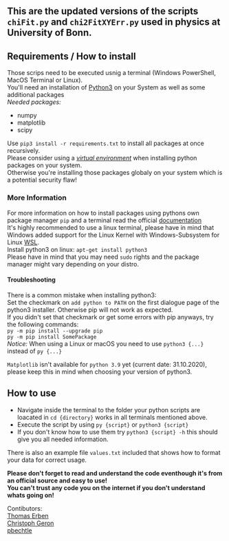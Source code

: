## This are the updated versions of the scripts `chiFit.py` and `chi2FitXYErr.py` used in physics at University of Bonn.

## Requirements / How to install
Those scrips need to be executed usnig a terminal (Windows PowerShell, MacOS Terminal or Linux).  
You'll need an installation of [Python3](https://www.python.org/downloads/) on your System as well as some additional packages  
_Needed packages:_  
* numpy
* matplotlib
* scipy  

Use `pip3 install -r requirements.txt` to install all packages at once recursively.  
Please consider using a [*virtual environment*](https://packaging.python.org/guides/installing-using-pip-and-virtual-environments/#creating-a-virtual-environment) when installing python packages on your system.  
Otherwise you're installing those packages globaly on your system which is a potential security flaw!  

### More Information
For more information on how to install packages using pythons own package manager `pip` and a terminal read the official [documentation](https://docs.python.org/3/installing/index.html#basic-usage)   
It's highly recommended to use a linux terminal, please have in mind that Windows added support for the Linux Kernel with Windows-Subsystem for Linux [WSL](https://docs.microsoft.com/de-de/windows/wsl/install-win10).  
Install python3 on linux: `apt-get install python3`    
Please have in mind that you may need `sudo` rights and the package manager might vary depending on your distro. 

#### Troubleshooting
There is a common mistake when installing python3:  
Set the checkmark on `add python to PATH` on the first dialogue page of the python3 installer. Otherwise pip will not work as expected.  
If you didn't set that checkmark or get some errors with pip anyways, try the following commands:  
`py -m pip install --upgrade pip`  
`py -m pip install SomePackage`  
_Notice:_ When using a Linux or macOS you need to use `python3 {...}` instead of `py {...}`  
   
`Matplotlib` isn't available for `python 3.9` yet (current date: 31.10.2020), please keep this in mind when choosing your version of python3.


## How to use 
* Navigate inside the terminal to the folder your python scripts are loacated in `cd {directory}` works in all terminals mentioned above.
* Execute the script by using `py {script}` or `python3 {script}`  
* If you don't know how to use them try `python3 {script} -h` this should give you all needed information.

There is also an example file `values.txt` included that shows how to format your data for correct usage.  

**Please don't forget to read and understand the code eventhough it's from an official source and easy to use!   
You can't trust any code you on the internet if you don't understand whats going on!**  

Contibutors:  
[Thomas Erben](https://github.com/terben)  
[Christoph Geron](https://github.com/nonchris)   
[pbechtle](https://github.com/pbechtle)
